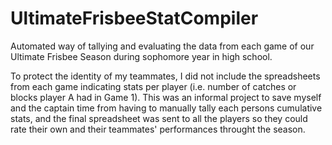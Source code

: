 # UltimateFrisbeeStatCompiler
Automated way of tallying and evaluating the data from each game of our Ultimate Frisbee Season during sophomore year in high school.

To protect the identity of my teammates, I did not include the spreadsheets from each game indicating stats per player (i.e. number of catches or blocks player A had in Game 1). 
This was an informal project to save myself and the captain time from having to manually tally each persons cumulative stats, and the final spreadsheet was sent to all the players 
so they could rate their own and their teammates' performances throught the season.

